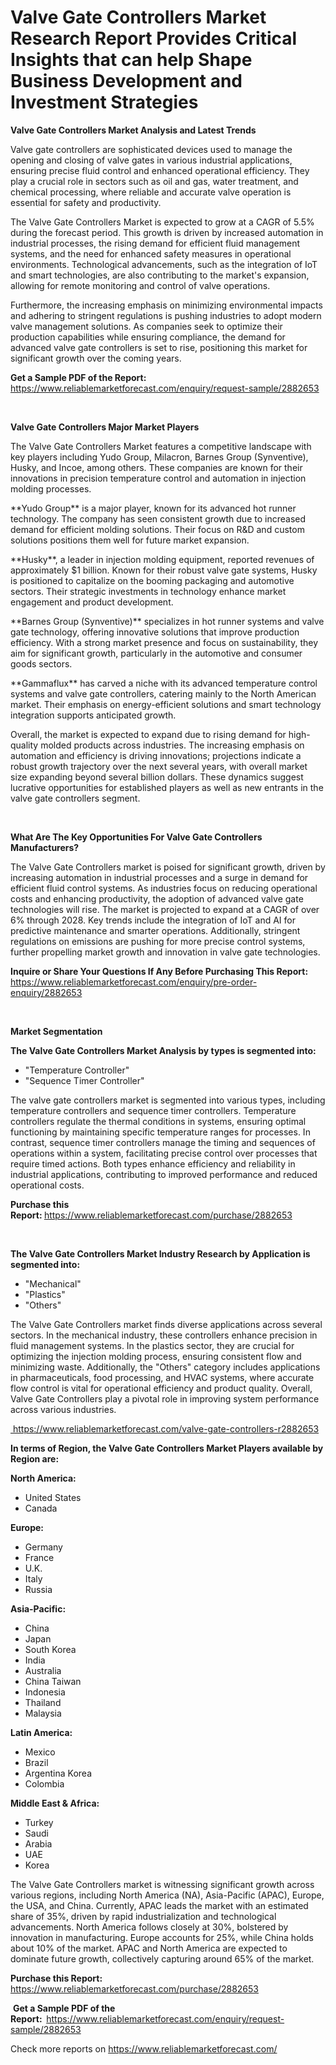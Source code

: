 <p><h1>Valve Gate Controllers Market Research Report Provides Critical Insights that can help Shape Business Development and Investment Strategies</h1></p><p><strong>Valve Gate Controllers Market Analysis and Latest Trends</strong></p>
<p><p>Valve gate controllers are sophisticated devices used to manage the opening and closing of valve gates in various industrial applications, ensuring precise fluid control and enhanced operational efficiency. They play a crucial role in sectors such as oil and gas, water treatment, and chemical processing, where reliable and accurate valve operation is essential for safety and productivity.</p><p>The Valve Gate Controllers Market is expected to grow at a CAGR of 5.5% during the forecast period. This growth is driven by increased automation in industrial processes, the rising demand for efficient fluid management systems, and the need for enhanced safety measures in operational environments. Technological advancements, such as the integration of IoT and smart technologies, are also contributing to the market's expansion, allowing for remote monitoring and control of valve operations.</p><p>Furthermore, the increasing emphasis on minimizing environmental impacts and adhering to stringent regulations is pushing industries to adopt modern valve management solutions. As companies seek to optimize their production capabilities while ensuring compliance, the demand for advanced valve gate controllers is set to rise, positioning this market for significant growth over the coming years.</p></p>
<p><strong>Get a Sample PDF of the Report:&nbsp;</strong> <a href="https://www.reliablemarketforecast.com/enquiry/request-sample/2882653?utm_campaign=2301&utm_medium=2&utm_source=Github&utm_content=ia&utm_term=13032025&utm_id=valve-gate-controllers">https://www.reliablemarketforecast.com/enquiry/request-sample/2882653</a></p>
<p>&nbsp;</p>
<p><strong>Valve Gate Controllers Major Market Players</strong></p>
<p><p>The Valve Gate Controllers Market features a competitive landscape with key players including Yudo Group, Milacron, Barnes Group (Synventive), Husky, and Incoe, among others. These companies are known for their innovations in precision temperature control and automation in injection molding processes.</p><p>**Yudo Group** is a major player, known for its advanced hot runner technology. The company has seen consistent growth due to increased demand for efficient molding solutions. Their focus on R&D and custom solutions positions them well for future market expansion.</p><p>**Husky**, a leader in injection molding equipment, reported revenues of approximately $1 billion. Known for their robust valve gate systems, Husky is positioned to capitalize on the booming packaging and automotive sectors. Their strategic investments in technology enhance market engagement and product development.</p><p>**Barnes Group (Synventive)** specializes in hot runner systems and valve gate technology, offering innovative solutions that improve production efficiency. With a strong market presence and focus on sustainability, they aim for significant growth, particularly in the automotive and consumer goods sectors.</p><p>**Gammaflux** has carved a niche with its advanced temperature control systems and valve gate controllers, catering mainly to the North American market. Their emphasis on energy-efficient solutions and smart technology integration supports anticipated growth.</p><p>Overall, the market is expected to expand due to rising demand for high-quality molded products across industries. The increasing emphasis on automation and efficiency is driving innovations; projections indicate a robust growth trajectory over the next several years, with overall market size expanding beyond several billion dollars. These dynamics suggest lucrative opportunities for established players as well as new entrants in the valve gate controllers segment.</p></p>
<p>&nbsp;</p>
<p><strong>What Are The Key Opportunities For Valve Gate Controllers Manufacturers?</strong></p>
<p><p>The Valve Gate Controllers market is poised for significant growth, driven by increasing automation in industrial processes and a surge in demand for efficient fluid control systems. As industries focus on reducing operational costs and enhancing productivity, the adoption of advanced valve gate technologies will rise. The market is projected to expand at a CAGR of over 6% through 2028. Key trends include the integration of IoT and AI for predictive maintenance and smarter operations. Additionally, stringent regulations on emissions are pushing for more precise control systems, further propelling market growth and innovation in valve gate technologies.</p></p>
<p><strong>Inquire or Share Your Questions If Any Before Purchasing This Report:</strong> <a href="https://www.reliablemarketforecast.com/enquiry/pre-order-enquiry/2882653?utm_campaign=2301&utm_medium=2&utm_source=Github&utm_content=ia&utm_term=13032025&utm_id=valve-gate-controllers">https://www.reliablemarketforecast.com/enquiry/pre-order-enquiry/2882653</a></p>
<p>&nbsp;</p>
<p><strong>Market Segmentation</strong></p>
<p><strong>The Valve Gate Controllers Market Analysis by types is segmented into:</strong></p>
<p><ul><li>"Temperature Controller"</li><li>"Sequence Timer Controller"</li></ul></p>
<p><p>The valve gate controllers market is segmented into various types, including temperature controllers and sequence timer controllers. Temperature controllers regulate the thermal conditions in systems, ensuring optimal functioning by maintaining specific temperature ranges for processes. In contrast, sequence timer controllers manage the timing and sequences of operations within a system, facilitating precise control over processes that require timed actions. Both types enhance efficiency and reliability in industrial applications, contributing to improved performance and reduced operational costs.</p></p>
<p><strong>Purchase this Report:&nbsp;</strong><a href="https://www.reliablemarketforecast.com/purchase/2882653?utm_campaign=2301&utm_medium=2&utm_source=Github&utm_content=ia&utm_term=13032025&utm_id=valve-gate-controllers">https://www.reliablemarketforecast.com/purchase/2882653</a></p>
<p>&nbsp;</p>
<p><strong>The Valve Gate Controllers Market Industry Research by Application is segmented into:</strong></p>
<p><ul><li>"Mechanical"</li><li>"Plastics"</li><li>"Others"</li></ul></p>
<p><p>The Valve Gate Controllers market finds diverse applications across several sectors. In the mechanical industry, these controllers enhance precision in fluid management systems. In the plastics sector, they are crucial for optimizing the injection molding process, ensuring consistent flow and minimizing waste. Additionally, the "Others" category includes applications in pharmaceuticals, food processing, and HVAC systems, where accurate flow control is vital for operational efficiency and product quality. Overall, Valve Gate Controllers play a pivotal role in improving system performance across various industries.</p></p>
<p><a href="https://www.reliablemarketforecast.com/valve-gate-controllers-r2882653?utm_campaign=2301&utm_medium=2&utm_source=Github&utm_content=ia&utm_term=13032025&utm_id=valve-gate-controllers">&nbsp;https://www.reliablemarketforecast.com/valve-gate-controllers-r2882653</a></p>
<p><strong>In terms of Region, the Valve Gate Controllers Market Players available by Region are:</strong></p>
<p>
    <p> <strong> North America: </strong>
        <ul>
            <li>United States</li>
            <li>Canada</li>
        </ul>
        </p> 
    <p> <strong> Europe: </strong>
        <ul>
            <li>Germany</li>
            <li>France</li>
            <li>U.K.</li>
            <li>Italy</li>
            <li>Russia</li>
        </ul>
        </p> 
    <p> <strong> Asia-Pacific: </strong>
        <ul>
            <li>China</li>
            <li>Japan</li>
            <li>South Korea</li>
            <li>India</li>
            <li>Australia</li>
            <li>China Taiwan</li>
            <li>Indonesia</li>
            <li>Thailand</li>
            <li>Malaysia</li>
        </ul>
        </p> 
    <p> <strong> Latin America: </strong>
        <ul>
            <li>Mexico</li>
            <li>Brazil</li>
            <li>Argentina Korea</li>
            <li>Colombia</li>
        </ul>
        </p> 
    <p> <strong> Middle East & Africa: </strong>
        <ul>
            <li>Turkey</li>
            <li>Saudi</li>
            <li>Arabia</li>
            <li>UAE</li>
            <li>Korea</li>
        </ul>
    </p>
    </p>
<p><p>The Valve Gate Controllers market is witnessing significant growth across various regions, including North America (NA), Asia-Pacific (APAC), Europe, the USA, and China. Currently, APAC leads the market with an estimated share of 35%, driven by rapid industrialization and technological advancements. North America follows closely at 30%, bolstered by innovation in manufacturing. Europe accounts for 25%, while China holds about 10% of the market. APAC and North America are expected to dominate future growth, collectively capturing around 65% of the market.</p></p>
<p><strong>Purchase this Report: </strong><a href="https://www.reliablemarketforecast.com/purchase/2882653?utm_campaign=2301&utm_medium=2&utm_source=Github&utm_content=ia&utm_term=13032025&utm_id=valve-gate-controllers">https://www.reliablemarketforecast.com/purchase/2882653</a></p>
<p>&nbsp;<strong>Get a Sample PDF of the Report:&nbsp;&nbsp;</strong><a href="https://www.reliablemarketforecast.com/enquiry/request-sample/2882653?utm_campaign=2301&utm_medium=2&utm_source=Github&utm_content=ia&utm_term=13032025&utm_id=valve-gate-controllers">https://www.reliablemarketforecast.com/enquiry/request-sample/2882653</a></p>
<p><strong></strong></p>
<p>Check more reports on <a href="https://www.reliablemarketforecast.com/?utm_campaign=2301&utm_medium=2&utm_source=Github&utm_content=ia&utm_term=13032025&utm_id=valve-gate-controllers">https://www.reliablemarketforecast.com/</a></p>